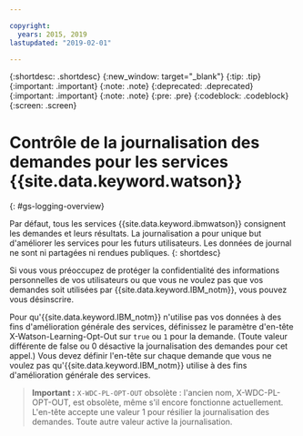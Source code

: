 ```yaml
---

copyright:
  years: 2015, 2019
lastupdated: "2019-02-01"

---
```


{:shortdesc: .shortdesc}
{:new_window: target="_blank"}
{:tip: .tip}
{:important: .important}
{:note: .note}
{:deprecated: .deprecated}
{:important: .important}
{:note: .note}
{:pre: .pre}
{:codeblock: .codeblock}
{:screen: .screen}

# Contrôle de la journalisation des demandes pour les services {{site.data.keyword.watson}}
{: #gs-logging-overview}

Par défaut, tous les services {{site.data.keyword.ibmwatson}} consignent les demandes et leurs résultats. La journalisation a pour unique but d'améliorer les services pour les futurs utilisateurs. Les données de journal ne sont ni partagées ni rendues publiques.
{: shortdesc}

Si vous vous préoccupez de protéger la confidentialité des informations personnelles de vos utilisateurs ou que vous ne voulez pas que vos demandes soit utilisées par {{site.data.keyword.IBM_notm}}, vous pouvez vous désinscrire.

Pour qu'{{site.data.keyword.IBM_notm}} n'utilise pas vos données à des fins d'amélioration générale des services, définissez le paramètre d'en-tête X-Watson-Learning-Opt-Out sur `true` ou `1` pour la demande. (Toute valeur différente de false ou 0 désactive la journalisation des demandes pour cet appel.) Vous devez définir l'en-tête sur chaque demande que vous ne voulez pas qu'{{site.data.keyword.IBM_notm}} utilise à des fins d'amélioration générale des services.

> **Important :** `X-WDC-PL-OPT-OUT` obsolète : l'ancien nom, X-WDC-PL-OPT-OUT, est obsolète, même s'il encore fonctionne actuellement. L'en-tête accepte une valeur 1 pour résilier la journalisation des demandes. Toute autre valeur active la journalisation.
